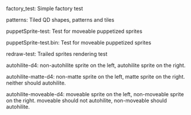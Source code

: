 factory_test: Simple factory test

patterns: Tiled QD shapes, patterns and tiles

puppetSprite-test: Test for moveable puppetized sprites

puppetSprite-test.bin: Test for moveable puppetized sprites

redraw-test: Trailed sprites rendering test

autohilite-d4: non-autohilite sprite on the left, autohilite sprite on the right.

autohilite-matte-d4: non-matte sprite on the left, matte sprite on the right. neither should autohilite.

autohilite-moveable-d4: moveable sprite on the left, non-moveable sprite on the right. moveable should not autohilite, non-moveable should autohilite.
